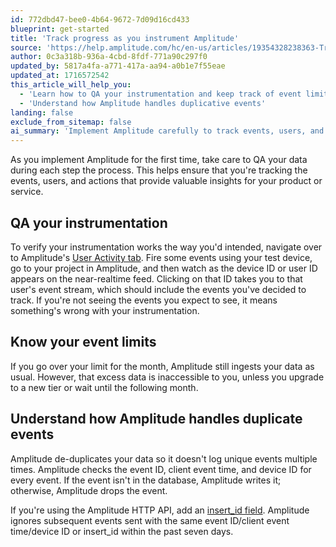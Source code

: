 ```yaml
---
id: 772dbd47-bee0-4b64-9672-7d09d16cd433
blueprint: get-started
title: 'Track progress as you instrument Amplitude'
source: 'https://help.amplitude.com/hc/en-us/articles/19354328238363-Track-progress-as-you-instrument-Amplitude'
author: 0c3a318b-936a-4cbd-8fdf-771a90c297f0
updated_by: 5817a4fa-a771-417a-aa94-a0b1e7f55eae
updated_at: 1716572542
this_article_will_help_you:
  - 'Learn how to QA your instrumentation and keep track of event limits'
  - 'Understand how Amplitude handles duplicative events'
landing: false
exclude_from_sitemap: false
ai_summary: 'Implement Amplitude carefully to track events, users, and actions for valuable insights. Verify your instrumentation by firing test events to see if the data appears correctly in the real-time feed. Be mindful of your monthly event limit as exceeding it restricts access to excess data. Amplitude de-duplicates events based on event ID, client event time, and device ID. Use the insert_id field in the HTTP API to avoid duplication within seven days.'
---
```

As you implement Amplitude for the first time, take care to QA your data during each step the process. This helps ensure that you're tracking the events, users, and actions that provide valuable insights for your product or service.

## QA your instrumentation

To verify your instrumentation works the way you'd intended, navigate over to Amplitude's [User Activity tab](/docs/sdks/sdk-debugging). Fire some events using your test device, go to your project in Amplitude, and then watch as the device ID or user ID appears on the near-realtime feed. Clicking on that ID takes you to that user's event stream, which should include the events you've decided to track. If you're not seeing the events you expect to see, it means something's wrong with your instrumentation.

## Know your event limits

If you go over your limit for the month, Amplitude still ingests your data as usual. However, that excess data is inaccessible to you, unless you upgrade to a new tier or wait until the following month.

## Understand how Amplitude handles duplicate events

Amplitude de-duplicates your data so it doesn't log unique events multiple times. Amplitude checks the event ID, client event time, and device ID for every event. If the event isn't in the database, Amplitude writes it; otherwise, Amplitude drops the event.

If you're using the Amplitude HTTP API, add an [insert\_id field](/docs/apis/analytics/http-v2). Amplitude ignores subsequent events sent with the same event ID/client event time/device ID or insert\_id within the past seven days.